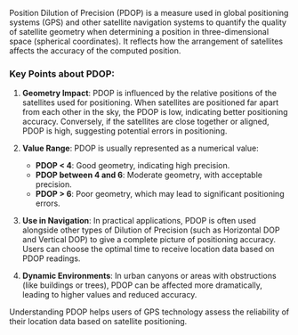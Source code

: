 Position Dilution of Precision (PDOP) is a measure used in global positioning systems (GPS) and other satellite navigation systems to quantify the quality of satellite geometry when determining a position in three-dimensional space (spherical coordinates). It reflects how the arrangement of satellites affects the accuracy of the computed position.

### Key Points about PDOP:

1. **Geometry Impact**: PDOP is influenced by the relative positions of the satellites used for positioning. When satellites are positioned far apart from each other in the sky, the PDOP is low, indicating better positioning accuracy. Conversely, if the satellites are close together or aligned, PDOP is high, suggesting potential errors in positioning.

2. **Value Range**: PDOP is usually represented as a numerical value:
   - **PDOP < 4**: Good geometry, indicating high precision.
   - **PDOP between 4 and 6**: Moderate geometry, with acceptable precision.
   - **PDOP > 6**: Poor geometry, which may lead to significant positioning errors.

3. **Use in Navigation**: In practical applications, PDOP is often used alongside other types of Dilution of Precision (such as Horizontal DOP and Vertical DOP) to give a complete picture of positioning accuracy. Users can choose the optimal time to receive location data based on PDOP readings.

4. **Dynamic Environments**: In urban canyons or areas with obstructions (like buildings or trees), PDOP can be affected more dramatically, leading to higher values and reduced accuracy.

Understanding PDOP helps users of GPS technology assess the reliability of their location data based on satellite positioning.